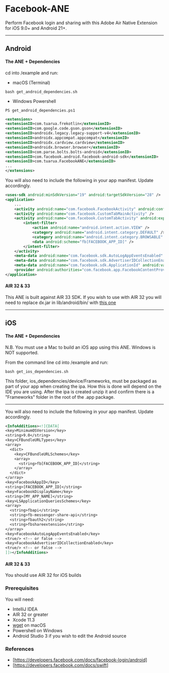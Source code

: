 # Facebook-ANE

Perform Facebook login and sharing with this Adobe Air Native Extension for iOS 9.0+ and Android 21+.   

-------------

## Android

#### The ANE + Dependencies

cd into /example and run:
- macOS (Terminal)
```shell
bash get_android_dependencies.sh
```
- Windows Powershell
```shell
PS get_android_dependencies.ps1
```

```xml
<extensions>
<extensionID>com.tuarua.frekotlin</extensionID>
<extensionID>com.google.code.gson.gson</extensionID>
<extensionID>androidx.legacy.legacy-support-v4</extensionID>
<extensionID>androidx.appcompat.appcompat</extensionID>
<extensionID>androidx.cardview.cardview</extensionID>
<extensionID>androidx.browser.browser</extensionID>
<extensionID>com.parse.bolts.bolts-android</extensionID>
<extensionID>com.facebook.android.facebook-android-sdk</extensionID>
<extensionID>com.tuarua.FacebookANE</extensionID>
...
</extensions>
```

You will also need to include the following in your app manifest. Update accordingly.

```xml
<uses-sdk android:minSdkVersion="19" android:targetSdkVersion="28" />
<application>
    ...
    <activity android:name="com.facebook.FacebookActivity" android:configChanges="keyboard|keyboardHidden|screenLayout|screenSize|orientation" android:theme="@android:style/Theme.Translucent.NoTitleBar" android:label="@string/app_name" />
    <activity android:name="com.facebook.CustomTabMainActivity" />
    <activity android:name="com.facebook.CustomTabActivity" android:exported="true" >
        <intent-filter>
            <action android:name="android.intent.action.VIEW" />
            <category android:name="android.intent.category.DEFAULT" />
            <category android:name="android.intent.category.BROWSABLE" />
            <data android:scheme="fb[FACEBOOK_APP_ID]" />
        </intent-filter>
    </activity>
    <meta-data android:name="com.facebook.sdk.AutoLogAppEventsEnabled" android:value="true"/>
    <meta-data android:name="com.facebook.sdk.AdvertiserIDCollectionEnabled" android:value="false"/>
    <meta-data android:name="com.facebook.sdk.ApplicationId" android:value="\ [FACEBOOK_APP_ID]"/>
    <provider android:authorities="com.facebook.app.FacebookContentProvider[FACEBOOK_APP_ID]" android:name="com.facebook.FacebookContentProvider" android:exported="true" />
</application>
```

#### AIR 32 & 33
This ANE is built against AIR 33 SDK. If you wish to use with AIR 32 you will need to replace dx.jar in lib/android/bin/ with [this one](https://github.com/tuarua/Android-ANE-Dependencies/blob/master/AIR32_patch/lib/android/bin/dx.jar?raw=true)

-------------

## iOS

#### The ANE + Dependencies

N.B. You must use a Mac to build an iOS app using this ANE. Windows is NOT supported.

From the command line cd into /example and run:

```shell
bash get_ios_dependencies.sh
```

This folder, ios_dependencies/device/Frameworks, must be packaged as part of your app when creating the ipa. How this is done will depend on the IDE you are using.
After the ipa is created unzip it and confirm there is a "Frameworks" folder in the root of the .app package.   

-------------

You will also need to include the following in your app manifest. Update accordingly.
```xml
<InfoAdditions><![CDATA[            
<key>MinimumOSVersion</key>
<string>9.0</string>
<key>CFBundleURLTypes</key>
<array>
  <dict>
    <key>CFBundleURLSchemes</key>
    <array>
      <string>fb[FACEBOOK_APP_ID]</string>
    </array>
  </dict>
</array>
<key>FacebookAppID</key>
<string>[FACEBOOK_APP_ID]</string>
<key>FacebookDisplayName</key>
<string>[MY_APP_NAME]</string>
<key>LSApplicationQueriesSchemes</key>
<array>
  <string>fbapi</string>
  <string>fb-messenger-share-api</string>
  <string>fbauth2</string>
  <string>fbshareextension</string>
</array>
<key>FacebookAutoLogAppEventsEnabled</key>
<true/> <!-- or false -->
<key>FacebookAdvertiserIDCollectionEnabled</key>
<true/> <!-- or false -->
]]></InfoAdditions>
```

#### AIR 32 & 33
You should use AIR 32 for iOS builds

### Prerequisites

You will need:

- IntelliJ IDEA
- AIR 32 or greater
- Xcode 11.3
- [wget](http://rudix.org/packages/wget.html) on macOS
- Powershell on Windows
- Android Studio 3 if you wish to edit the Android source

### References
* [https://developers.facebook.com/docs/facebook-login/android]
* [https://developers.facebook.com/docs/swift] 
